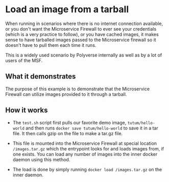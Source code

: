 # Load an image from a tarball

When running in scenarios where there is no internet connection
available, or you don't want the Microservice Firewall to ever
see your credentials (which is a very practice to follow), or
you have cached images, it makes sense to have tarballed images
passed to the Microservice firewall so it doesn't have to pull them
each time it runs.

This is a widely used scenario by Polyverse internally as well as
by a lot of users of the MSF.

## What it demonstrates

The purpose of this example is to demonstrate that the Microservice
Firewall can utilize images provided to it through a tarball.

## How it works

* The `test.sh` script first pulls our favorite demo image,
`tutum/hello-world` and then runs `docker save tutum/hello-world` to
save it in a tar file. It then calls gzip on the file to make a tar.gz
file.

* This file is mounted into the Microservice Firewall at special
location `/images.tar.gz` which the entrypoint looks for and loads
images from, if one exists. You can load any number of images into
the inner docker daemon using this method.

* The load is done by simply running `docker load /images.tar.gz` on
the inner daemon.